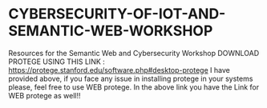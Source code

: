 # CYBERSECURITY-OF-IOT-AND-SEMANTIC-WEB-WORKSHOP
Resources for the Semantic Web and Cybersecurity Workshop
DOWNLOAD PROTEGE USING THIS LINK : https://protege.stanford.edu/software.php#desktop-protege
I have provided above, if you face any issue in installing protege in your systems please, feel free to use WEB protege. 
In the above link you have the Link for WEB protege as well!!



